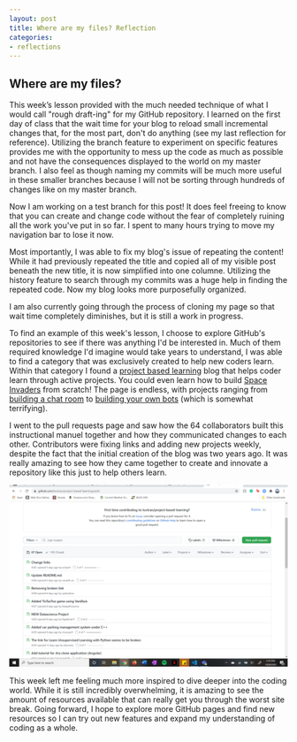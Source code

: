 ```yaml
---
layout: post
title: Where are my files? Reflection
categories:
- reflections
---
```


## Where are my files?

This week’s lesson provided with the much needed technique of what I would call "rough draft-ing" for my GitHub repository. I learned on the first day of class that the wait time for your blog to reload small incremental changes that, for the most part, don't do anything (see my last reflection for reference). Utilizing the branch feature to experiment on specific features provides me with the opportunity to mess up the code as much as possible and not have the consequences displayed to the world on my master branch. I also feel as though naming my commits will be much more useful in these smaller branches because I will not be sorting through hundreds of changes like on my master branch.

Now I am working on a test branch for this post! It does feel freeing to know that you can create and change code without the fear of completely ruining all the work you've put in so far. I spent to many hours trying to move my navigation bar to lose it now. 

Most importantly, I was able to fix my blog's issue of repeating the content! While it had previously repeated the title and copied all of my visible post beneath the new title, it is now simplified into one columne. Utilizing the history feature to search through my commits was a huge help in finding the repeated code. Now my blog looks more purposefully organized. 

I am also currently going through the process of cloning my page so that wait time completely diminishes, but it is still a work in progress. 

To find an example of this week's lesson, I choose to explore GitHub's repositories to see if there was anything I'd be interested in. Much of them required knowledge I'd imagine would take years to understand, I was able to find a category that was exclusively created to help new coders learn. Within that category I found a [project based learning](https://github.com/tuvtran/project-based-learning#readme) blog that helps coder learn through active projects. You could even learn how to build [Space Invaders](https://github.com/tuvtran/project-based-learning#cc) from scratch! The page is endless, with projects ranging from [building a chat room](https://github.com/tuvtran/project-based-learning#erlang) to [building your own bots](https://github.com/tuvtran/project-based-learning#bots) (which is somewhat terrifying). 

I went to the pull requests page and saw how the 64 collaborators built this instructional manuel together and how they communicated changes to each other. Contributors were fixing links and adding new projects weekly, despite the fact that the initial creation of the blog was two years ago. It was really amazing to see how they came together to create and innovate a repository like this just to help others learn.

![Pull Request page from tuvtran](2020-10-09.png)

This week left me feeling much more inspired to dive deeper into the coding world. While it is still incredibly overwhelming, it is amazing to see the amount of resources available that can really get you through the worst site break. Going forward, I hope to explore more GitHub pages and find new resources so I can try out new features and expand my understanding of coding as a whole. 
